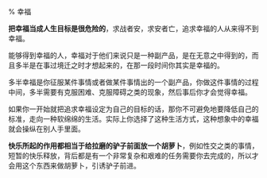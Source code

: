 % 幸福

__把幸福当成人生目标是很危险的__，求战者安，求安者亡，追求幸福的人从来得不到幸福。

能够得到幸福的人，幸福对于他们来说只是一种副产品，是在无意之中得到的，而且多半是在事过境迁之时才想起来的，在那一段时间你其实是幸福的。

多半幸福是你征服某件事情或者做某件事情出的一个副产品，你做这件事情的过程中间，多半需要有克服困难、克服障碍之类的现象，然后事后你才会觉得幸福。

如果你一开始就把追求幸福设定为自己的目标的话，那你不可避免地要降低自己的标准，走向一种软绵绵的生活。实际上你选择了这种生活方式，这种想象中的幸福就会操纵在别人手里面。

__快乐所起的作用都相当于给拉磨的驴子前面放一个胡萝卜__，例如性交之类的事情，短暂的快乐释放，背后都是有一个非常复杂和艰难的任务需要你去完成的，所以才会用这个东西来做胡萝卜，引诱驴子前进。
